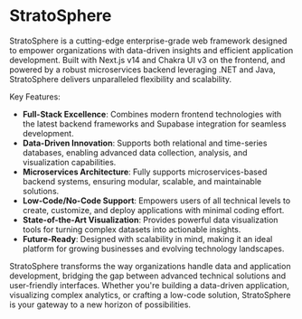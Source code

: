 # StratoSphere

StratoSphere is a cutting-edge enterprise-grade web framework designed to empower organizations with data-driven insights and efficient application development. Built with Next.js v14 and Chakra UI v3 on the frontend, and powered by a robust microservices backend leveraging .NET and Java, StratoSphere delivers unparalleled flexibility and scalability. 

Key Features:
- **Full-Stack Excellence**: Combines modern frontend technologies with the latest backend frameworks and Supabase integration for seamless development.
- **Data-Driven Innovation**: Supports both relational and time-series databases, enabling advanced data collection, analysis, and visualization capabilities.
- **Microservices Architecture**: Fully supports microservices-based backend systems, ensuring modular, scalable, and maintainable solutions.
- **Low-Code/No-Code Support**: Empowers users of all technical levels to create, customize, and deploy applications with minimal coding effort.
- **State-of-the-Art Visualization**: Provides powerful data visualization tools for turning complex datasets into actionable insights.
- **Future-Ready**: Designed with scalability in mind, making it an ideal platform for growing businesses and evolving technology landscapes.

StratoSphere transforms the way organizations handle data and application development, bridging the gap between advanced technical solutions and user-friendly interfaces. Whether you're building a data-driven application, visualizing complex analytics, or crafting a low-code solution, StratoSphere is your gateway to a new horizon of possibilities.